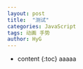```yaml
---
layout: post
title:  "测试"
categories: JavaScript
tags: 动画 手势
author: HyG
---
```


* content
{:toc}
aaaaa
